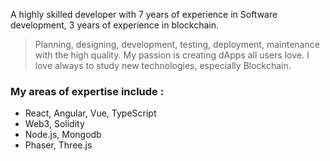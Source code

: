 <!--
<img src="https://media.giphy.com/media/hvRJCLFzcasrR4ia7z/giphy.gif" height="40px" align="left">
<p align="center">
  <a href="https://github.com/rot0505">
    <img src="https://readme-typing-svg.herokuapp.com/?lines=A%20Blockchain%20developer;3%20years%20of%20experience;Always%20learning%20new%20tech&font=Pacifico&center=true&width=750&height=120&color=58a6ff&vCenter=true&size=45%22"></a>
</p>
-->

A highly skilled developer with 7 years of experience in Software development, 3 years of experience in blockchain.

> Planning, designing, development, testing, deployment, maintenance with the high quality. My passion is creating dApps all users love. 
> I love always to study new technologies, especially Blockchain.

<!-- <img src="https://user-images.githubusercontent.com/86523551/148903048-c6cefbc7-05f3-42a5-b189-e9e80bb21a65.png" width="23px"> -->
### My areas of expertise include : 

- React, Angular, Vue, TypeScript
- Web3, Solidity
- Node.js, Mongodb
- Phaser, Three.js

<!--
📝 Email : jamesdev0505@gmail.com<br/>
💬 Discord: Rot#8656<br/>
💬 Telegram : [@Rot0505](https://t.me/Rot0505)<br/>
-->

<!--
<p align="left">
  <a href="https://github.com/rot0505">
    <img src="https://github-readme-stats.vercel.app/api?username=rot0505&show_icons=true&theme=radical" width="50%"/>
  </a>
  <a href="https://github.com/rot0505">
    <img src="https://github-readme-stats.vercel.app/api/top-langs/?username=Darkhorse03111&layout=compact&show_icons=true&theme=radical" width="40%"/>
  </a>
</p> -->
<!-- [![Prasant's GitHub stats](https://github-readme-stats.vercel.app/api?username=rot0505&show_icons=true&theme=radical)](https://github.com/rot0505) &nbsp;
[![Prasant's GitHub stats](https://github-readme-stats.vercel.app/api/top-langs/?username=rot0505&layout=compact&show_icons=true&theme=radical)](https://github.com/rot0505) -->
